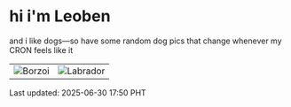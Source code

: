 # hi i'm Leoben

and i like dogs—so have some random dog pics that change whenever my CRON feels like it

|  |  |
|--------|----------|
| ![Borzoi](https://random-dog-vercel.vercel.app/api/random-borzoi?v=1751277005) | ![Labrador](https://random-dog-vercel.vercel.app/api/random-labrador?v=1751277005) |

Last updated: 2025-06-30 17:50 PHT

